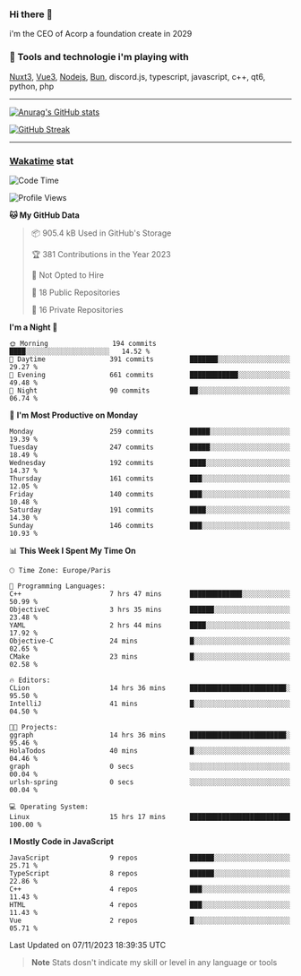 ### Hi there 👋

i'm the CEO of Acorp a foundation create in 2029  

### 🧰 Tools and technologie i'm playing with

[Nuxt3](https://nuxt.com), [Vue3](https://vuejs.org/), [Nodejs](https://nodejs.org), [Bun](https://bun.sh/), discord.js, typescript, javascript, c++, qt6, python, php

---

[![Anurag's GitHub stats](https://github-readme-stats.vercel.app/api?username=ackimixs&show_icons=true&theme=github_dark&count_private=true)](https://www.ackimixs.xyz)

[![GitHub Streak](https://github-readme-streak-stats.herokuapp.com?user=Ackimixs&theme=github-dark-blue&date_format=j%20M%5B%20Y%5D&mode=weekly)](https://git.io/streak-stats)

---
 
 ### [Wakatime](https://wakatime.com/) stat

<!--START_SECTION:waka-->
![Code Time](http://img.shields.io/badge/Code%20Time-837%20hrs%2024%20mins-blue)

![Profile Views](http://img.shields.io/badge/Profile%20Views-0-blue)

**🐱 My GitHub Data** 

> 📦 905.4 kB Used in GitHub's Storage 
 > 
> 🏆 381 Contributions in the Year 2023
 > 
> 🚫 Not Opted to Hire
 > 
> 📜 18 Public Repositories 
 > 
> 🔑 16 Private Repositories 
 > 
**I'm a Night 🦉** 

```text
🌞 Morning                194 commits         ████░░░░░░░░░░░░░░░░░░░░░   14.52 % 
🌆 Daytime                391 commits         ███████░░░░░░░░░░░░░░░░░░   29.27 % 
🌃 Evening                661 commits         ████████████░░░░░░░░░░░░░   49.48 % 
🌙 Night                  90 commits          ██░░░░░░░░░░░░░░░░░░░░░░░   06.74 % 
```
📅 **I'm Most Productive on Monday** 

```text
Monday                   259 commits         █████░░░░░░░░░░░░░░░░░░░░   19.39 % 
Tuesday                  247 commits         █████░░░░░░░░░░░░░░░░░░░░   18.49 % 
Wednesday                192 commits         ████░░░░░░░░░░░░░░░░░░░░░   14.37 % 
Thursday                 161 commits         ███░░░░░░░░░░░░░░░░░░░░░░   12.05 % 
Friday                   140 commits         ███░░░░░░░░░░░░░░░░░░░░░░   10.48 % 
Saturday                 191 commits         ████░░░░░░░░░░░░░░░░░░░░░   14.30 % 
Sunday                   146 commits         ███░░░░░░░░░░░░░░░░░░░░░░   10.93 % 
```


📊 **This Week I Spent My Time On** 

```text
🕑︎ Time Zone: Europe/Paris

💬 Programming Languages: 
C++                      7 hrs 47 mins       █████████████░░░░░░░░░░░░   50.99 % 
ObjectiveC               3 hrs 35 mins       ██████░░░░░░░░░░░░░░░░░░░   23.48 % 
YAML                     2 hrs 44 mins       ████░░░░░░░░░░░░░░░░░░░░░   17.92 % 
Objective-C              24 mins             █░░░░░░░░░░░░░░░░░░░░░░░░   02.65 % 
CMake                    23 mins             █░░░░░░░░░░░░░░░░░░░░░░░░   02.58 % 

🔥 Editors: 
CLion                    14 hrs 36 mins      ████████████████████████░   95.50 % 
IntelliJ                 41 mins             █░░░░░░░░░░░░░░░░░░░░░░░░   04.50 % 

🐱‍💻 Projects: 
ggraph                   14 hrs 36 mins      ████████████████████████░   95.46 % 
HolaTodos                40 mins             █░░░░░░░░░░░░░░░░░░░░░░░░   04.46 % 
graph                    0 secs              ░░░░░░░░░░░░░░░░░░░░░░░░░   00.04 % 
urlsh-spring             0 secs              ░░░░░░░░░░░░░░░░░░░░░░░░░   00.04 % 

💻 Operating System: 
Linux                    15 hrs 17 mins      █████████████████████████   100.00 % 
```

**I Mostly Code in JavaScript** 

```text
JavaScript               9 repos             ██████░░░░░░░░░░░░░░░░░░░   25.71 % 
TypeScript               8 repos             ██████░░░░░░░░░░░░░░░░░░░   22.86 % 
C++                      4 repos             ███░░░░░░░░░░░░░░░░░░░░░░   11.43 % 
HTML                     4 repos             ███░░░░░░░░░░░░░░░░░░░░░░   11.43 % 
Vue                      2 repos             █░░░░░░░░░░░░░░░░░░░░░░░░   05.71 % 
```




 Last Updated on 07/11/2023 18:39:35 UTC
<!--END_SECTION:waka-->

> **Note**
> Stats dosn't indicate my skill or level in any language or tools
